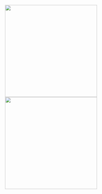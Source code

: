 <p align="center">
  <img src="https://github.com/user-attachments/assets/a276c0ab-17eb-4de8-aedd-c0a8c0f7a358" width="300"/>
  <img src="https://github.com/user-attachments/assets/743e961a-9d98-4c5d-921f-a9b8d368c2e3" width="300"/>
</p>
